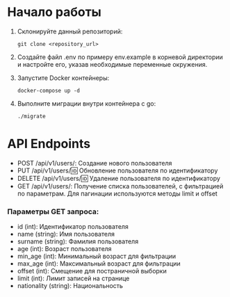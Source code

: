 # Начало работы

1. Склонируйте данный репозиторий:

   ```shell
   git clone <repository_url>
   
2. Создайте файл .env по примеру env.example в корневой директории и настройте его, указав необходимые переменные окружения.
4. Запустите Docker контейнеры:

   ```shell
   docker-compose up -d
   
5. Выполните миграции внутри контейнера с go:
   ```
   ./migrate
   ```
   
# API Endpoints

- POST /api/v1/users/: Создание нового пользователя
- PUT /api/v1/users/:id: Обновление пользователя по идентификатору
- DELETE /api/v1/users/:id: Удаление пользователя по идентификатору
- GET /api/v1/users/: Получение списка пользователей, с фильтрацией по параметрам. Для пагинации используются методы limit и offset

### Параметры GET запроса:
  - id (int): Идентификатор пользователя
  - name (string): Имя пользователя
  - surname (string): Фамилия пользователя
  - age (int): Возраст пользователя
  - min_age (int): Минимальный возраст для фильтрации
  - max_age (int): Максимальный возраст для фильтрации
  - offset (int): Смещение для постраничной выборки
  - limit (int): Лимит записей на странице
  - nationality (string): Национальность